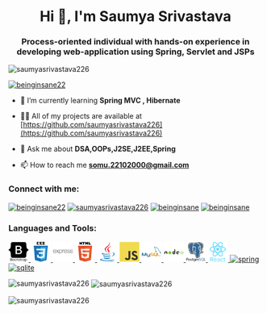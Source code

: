 <h1 align="center">Hi 👋, I'm Saumya Srivastava</h1>
<h3 align="center">Process-oriented individual with hands-on experience in developing web-application using Spring, Servlet and JSPs</h3>

<p align="left"> <img src="https://komarev.com/ghpvc/?username=saumyasrivastava226&label=Profile%20views&color=0e75b6&style=flat" alt="saumyasrivastava226" /> </p>

<p align="left"> <a href="https://twitter.com/beinginsane22" target="blank"><img src="https://img.shields.io/twitter/follow/beinginsane22?logo=twitter&style=for-the-badge" alt="beinginsane22" /></a> </p>

- 🌱 I’m currently learning **Spring MVC , Hibernate**

- 👨‍💻 All of my projects are available at [https://github.com/saumyasrivastava226](https://github.com/saumyasrivastava226)

- 💬 Ask me about **DSA,OOPs,J2SE,J2EE,Spring**

- 📫 How to reach me **somu.22102000@gmail.com**

<h3 align="left">Connect with me:</h3>
<p align="left">
<a href="https://twitter.com/beinginsane22" target="blank"><img align="center" src="https://raw.githubusercontent.com/rahuldkjain/github-profile-readme-generator/master/src/images/icons/Social/twitter.svg" alt="beinginsane22" height="30" width="40" /></a>
<a href="https://linkedin.com/in/saumyasrivastava226" target="blank"><img align="center" src="https://raw.githubusercontent.com/rahuldkjain/github-profile-readme-generator/master/src/images/icons/Social/linked-in-alt.svg" alt="saumyasrivastava226" height="30" width="40" /></a>
<a href="https://www.hackerrank.com/beinginsane" target="blank"><img align="center" src="https://raw.githubusercontent.com/rahuldkjain/github-profile-readme-generator/master/src/images/icons/Social/hackerrank.svg" alt="beinginsane" height="30" width="40" /></a>
<a href="https://www.leetcode.com/beinginsane" target="blank"><img align="center" src="https://raw.githubusercontent.com/rahuldkjain/github-profile-readme-generator/master/src/images/icons/Social/leet-code.svg" alt="beinginsane" height="30" width="40" /></a>
</p>

<h3 align="left">Languages and Tools:</h3>
<p align="left"> <a href="https://getbootstrap.com" target="_blank" rel="noreferrer"> <img src="https://raw.githubusercontent.com/devicons/devicon/master/icons/bootstrap/bootstrap-plain-wordmark.svg" alt="bootstrap" width="40" height="40"/> </a> <a href="https://www.w3schools.com/css/" target="_blank" rel="noreferrer"> <img src="https://raw.githubusercontent.com/devicons/devicon/master/icons/css3/css3-original-wordmark.svg" alt="css3" width="40" height="40"/> </a> <a href="https://expressjs.com" target="_blank" rel="noreferrer"> <img src="https://raw.githubusercontent.com/devicons/devicon/master/icons/express/express-original-wordmark.svg" alt="express" width="40" height="40"/> </a> <a href="https://www.w3.org/html/" target="_blank" rel="noreferrer"> <img src="https://raw.githubusercontent.com/devicons/devicon/master/icons/html5/html5-original-wordmark.svg" alt="html5" width="40" height="40"/> </a> <a href="https://www.java.com" target="_blank" rel="noreferrer"> <img src="https://raw.githubusercontent.com/devicons/devicon/master/icons/java/java-original.svg" alt="java" width="40" height="40"/> </a> <a href="https://developer.mozilla.org/en-US/docs/Web/JavaScript" target="_blank" rel="noreferrer"> <img src="https://raw.githubusercontent.com/devicons/devicon/master/icons/javascript/javascript-original.svg" alt="javascript" width="40" height="40"/> </a> <a href="https://www.mysql.com/" target="_blank" rel="noreferrer"> <img src="https://raw.githubusercontent.com/devicons/devicon/master/icons/mysql/mysql-original-wordmark.svg" alt="mysql" width="40" height="40"/> </a> <a href="https://nodejs.org" target="_blank" rel="noreferrer"> <img src="https://raw.githubusercontent.com/devicons/devicon/master/icons/nodejs/nodejs-original-wordmark.svg" alt="nodejs" width="40" height="40"/> </a> <a href="https://www.postgresql.org" target="_blank" rel="noreferrer"> <img src="https://raw.githubusercontent.com/devicons/devicon/master/icons/postgresql/postgresql-original-wordmark.svg" alt="postgresql" width="40" height="40"/> </a> <a href="https://reactjs.org/" target="_blank" rel="noreferrer"> <img src="https://raw.githubusercontent.com/devicons/devicon/master/icons/react/react-original-wordmark.svg" alt="react" width="40" height="40"/> </a> <a href="https://spring.io/" target="_blank" rel="noreferrer"> <img src="https://www.vectorlogo.zone/logos/springio/springio-icon.svg" alt="spring" width="40" height="40"/> </a> <a href="https://www.sqlite.org/" target="_blank" rel="noreferrer"> <img src="https://www.vectorlogo.zone/logos/sqlite/sqlite-icon.svg" alt="sqlite" width="40" height="40"/> </a> </p>

<p><img align="left" src="https://github-readme-stats.vercel.app/api/top-langs?username=saumyasrivastava226&show_icons=true&locale=en&layout=compact" alt="saumyasrivastava226" /></p>

<p>&nbsp;<img align="center" src="https://github-readme-stats.vercel.app/api?username=saumyasrivastava226&show_icons=true&locale=en" alt="saumyasrivastava226" /></p>

<p><img align="center" src="https://github-readme-streak-stats.herokuapp.com/?user=saumyasrivastava226&" alt="saumyasrivastava226" /></p>
